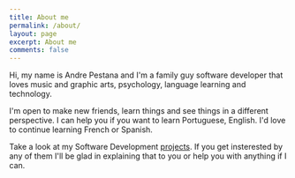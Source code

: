 ```yaml
---
title: About me
permalink: /about/
layout: page
excerpt: About me
comments: false
---
```


Hi, my name is Andre Pestana and I'm a family guy software developer that loves music and graphic arts, psychology, language learning and technology.

I'm open to make new friends, learn things and see things in a different perspective. I can help you if you want to learn Portuguese, English. I'd love to continue learning French or Spanish.

Take a look at my Software Development [projects](/projects/). If you get insterested by any of them I'll be glad in explaining that to you or help you with anything if I can.






